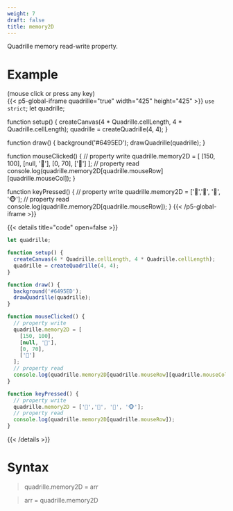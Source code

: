 ```yaml
---
weight: 7
draft: false
title: memory2D
---
```


Quadrille memory read-write property.

# Example

(mouse click or press any key)  
{{< p5-global-iframe quadrille="true" width="425" height="425" >}}
`use strict`;
let quadrille;

function setup() {
  createCanvas(4 * Quadrille.cellLength, 4 * Quadrille.cellLength);
  quadrille = createQuadrille(4, 4);
}

function draw() {
  background('#6495ED');
  drawQuadrille(quadrille);
}

function mouseClicked() {
  // property write
  quadrille.memory2D = [
    [150, 100],
    [null, '🫏'],
    [0, 70],
    ['🦂']
  ];
  // property read
  console.log(quadrille.memory2D[quadrille.mouseRow][quadrille.mouseCol]);
}

function keyPressed() {
  // property write
  quadrille.memory2D = ['🫏','🐍', '🦂', '🐵'];
  // property read
  console.log(quadrille.memory2D[quadrille.mouseRow]);
}
{{< /p5-global-iframe >}}

{{< details title="code" open=false >}}
```js
let quadrille;

function setup() {
  createCanvas(4 * Quadrille.cellLength, 4 * Quadrille.cellLength);
  quadrille = createQuadrille(4, 4);
}

function draw() {
  background('#6495ED');
  drawQuadrille(quadrille);
}

function mouseClicked() {
  // property write
  quadrille.memory2D = [
    [150, 100],
    [null, '🫏'],
    [0, 70],
    ['🦂']
  ];
  // property read
  console.log(quadrille.memory2D[quadrille.mouseRow][quadrille.mouseCol]);
}

function keyPressed() {
  // property write
  quadrille.memory2D = ['🫏','🐍', '🦂', '🐵'];
  // property read
  console.log(quadrille.memory2D[quadrille.mouseRow]);
}
```
{{< /details >}}

# Syntax

> quadrille.memory2D = arr

> arr = quadrille.memory2D